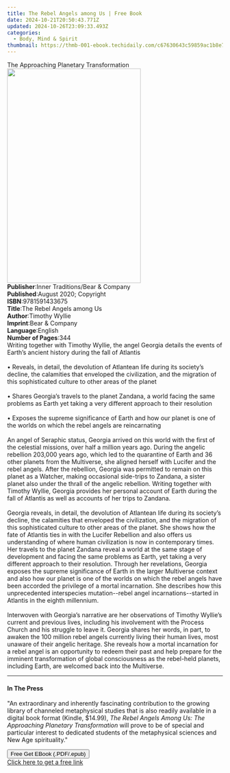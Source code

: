 ```yaml
---
title: The Rebel Angels among Us | Free Book
date: 2024-10-21T20:50:43.771Z
updated: 2024-10-26T23:09:33.493Z
categories:
  - Body, Mind & Spirit
thumbnail: https://thmb-001-ebook.techidaily.com/c67630643c59859ac1b8e7fa6406b639bb3bf7ceda7e23351a972ecfe3e42e9f.jpg
---
```

<main id="book-container">
  <div class="flex flex-col">
    <div class="book-brief flex-1 py-6 px-4 sm:p-6 md:py-10 md:px-8">
      <!-- brief-->
      <div class="book-brief-main">
        The Approaching Planetary Transformation
      </div>
    </div>
    <div
      class="book-meta-info flex-1 grid gap-4 col-start-1 col-end-3 row-start-1 sm:mb-6 sm:grid-cols-4 lg:gap-6 lg:col-start-2 lg:row-end-6 lg:row-span-6 lg:mb-0"
    >
      <div
        class="book-meta-info-left place-content-center mt-4 p-4 text-sm leading-6 col-start-2 col-span-2 dark:text-slate-400"
      >
        <img
          class="w-full h-500 object-cover rounded-lg sm:h-255 sm:col-span-2 lg:col-span-full"
          src="https://img-001-ebook.techidaily.com/7b3ca907e54760e5e65c36c991d14630bd2fdc5a5979935d9ef6d580e2c35f33.jpg"
          alt=""
          width="312"
          height="500"
        />
      </div>
      <div
        class="book-meta-info-right mt-2 col-start-1 row-start-2 col-span-3 self-center"
      >
        <!-- meta data  -->
        <div class="flex flex-col px-4 md:px-8">
          <div class="flex-1">
            <strong>Publisher</strong>:<span class="px-2"
              >Inner Traditions/Bear &amp; Company</span
            >
          </div>
          <div class="flex-1">
            <strong>Published</strong>:<span class="px-2"
              >August 2020; Copyright</span
            >
          </div>
          <div class="flex-1">
            <strong>ISBN</strong>:<span class="px-2">9781591433675</span>
          </div>
          <div class="flex-1">
            <strong>Title</strong>:<span class="px-2"
              >The Rebel Angels among Us</span
            >
          </div>
          <div class="flex-1">
            <strong>Author</strong>:<span class="px-2">Timothy Wyllie</span>
          </div>
          <div class="flex-1">
            <strong>Imprint</strong>:<span class="px-2"
              >Bear &amp; Company</span
            >
          </div>
          <div class="flex-1">
            <strong>Language</strong>:<span class="px-2">English</span>
          </div>
          <div class="flex-1">
            <strong>Number of Pages</strong>:<span class="px-2">344</span>
          </div>
        </div>
      </div>
    </div>
    <div class="book-description flex-1 py-6 px-4 sm:p-6 md:py-10 md:px-8">
      <div class="book-description-main">
        <div accordion-content="" id="description">
          Writing together with Timothy Wyllie, the angel Georgia details the
          events of Earth’s ancient history during the fall of Atlantis
          <br /><br />• Reveals, in detail, the devolution of Atlantean life
          during its society’s decline, the calamities that enveloped the
          civilization, and the migration of this sophisticated culture to other
          areas of the planet <br /><br />• Shares Georgia’s travels to the
          planet Zandana, a world facing the same problems as Earth yet taking a
          very different approach to their resolution <br /><br />• Exposes the
          supreme significance of Earth and how our planet is one of the worlds
          on which the rebel angels are reincarnating <br /><br />An angel of
          Seraphic status, Georgia arrived on this world with the first of the
          celestial missions, over half a million years ago. During the angelic
          rebellion 203,000 years ago, which led to the quarantine of Earth and
          36 other planets from the Multiverse, she aligned herself with Lucifer
          and the rebel angels. After the rebellion, Georgia was permitted to
          remain on this planet as a Watcher, making occasional side-trips to
          Zandana, a sister planet also under the thrall of the angelic
          rebellion. Writing together with Timothy Wyllie, Georgia provides her
          personal account of Earth during the fall of Atlantis as well as
          accounts of her trips to Zandana. <br /><br />Georgia reveals, in
          detail, the devolution of Atlantean life during its society’s decline,
          the calamities that enveloped the civilization, and the migration of
          this sophisticated culture to other areas of the planet. She shows how
          the fate of Atlantis ties in with the Lucifer Rebellion and also
          offers us understanding of where human civilization is now in
          contemporary times. Her travels to the planet Zandana reveal a world
          at the same stage of development and facing the same problems as
          Earth, yet taking a very different approach to their resolution.
          Through her revelations, Georgia exposes the supreme significance of
          Earth in the larger Multiverse context and also how our planet is one
          of the worlds on which the rebel angels have been accorded the
          privilege of a mortal incarnation. She describes how this
          unprecedented interspecies mutation--rebel angel incarnations--started
          in Atlantis in the eighth millennium. <br /><br />Interwoven with
          Georgia’s narrative are her observations of Timothy Wyllie’s current
          and previous lives, including his involvement with the Process Church
          and his struggle to leave it. Georgia shares her words, in part, to
          awaken the 100 million rebel angels currently living their human
          lives, most unaware of their angelic heritage. She reveals how a
          mortal incarnation for a rebel angel is an opportunity to redeem their
          past and help prepare for the imminent transformation of global
          consciousness as the rebel-held planets, including Earth, are welcomed
          back into the Multiverse.
        </div>
        <div class="accordion-fader"></div>
      </div>
    </div>
    <div class="book-excerpts flex-1 py-6 px-4 sm:p-6 md:py-10 md:px-8">
      <!-- excerpts-->
      <div class="book-excerpts-main">
        <hr />
        <h4 class="placeholder placeholder-heading">
          <span>In The Press</span>
        </h4>
        <p>
          "An extraordinary and inherently fascinating contribution to the
          growing library of channeled metaphysical studies that is also readily
          available in a digital book format (Kindle, $14.99),
          <i
            >The Rebel Angels Among Us: The Approaching Planetary
            Transformation</i
          >
          will prove to be of special and particular interest to dedicated
          students of the metaphysical sciences and New Age spirituality."
        </p>
      </div>
    </div>
    <div
      class="book-about-author flex-1 py-6 px-4 sm:p-6 md:py-10 md:px-8"
    ></div>
    <div class="book-free-get flex-1 py-6 px-4 sm:p-6 md:py-10 md:px-8">
      <button
        id="btn-free-get"
        class="bg-blue-500 hover:bg-blue-700 text-white font-bold py-2 px-4 rounded"
      >
        Free Get EBook (.PDF/.epub)
      </button>
      <div id="countdown-display" class="px-2 text-lg mt-2"></div>
      <a
        id="free-link"
        class="hidden bg-blue-500 hover:bg-blue-700 text-white font-bold py-2 px-4 rounded"
        href="https://www.ebooks.com/en-us/book/209883624/the-rebel-angels-among-us/timothy-wyllie/"
        target="_blank"
        >Click here to get a free link</a
      >
    </div>
    <script>
      let countdownTime = 0;
      let countdownInterval = null;
      document
        .getElementById('btn-free-get')
        .addEventListener('click', startCountdown);
      function startCountdown() {
        countdownTime = new Date().getTime() + 60000 * 3;
        countdownInterval = setInterval(updateCountdown, 1000);
        document.getElementById('btn-free-get').disabled = true;
        document
          .getElementById('btn-free-get')
          .classList.add('bg-gray-500', 'cursor-not-allowed');
      }
      function updateCountdown() {
        let currentTime = new Date().getTime();
        let timeLeft = countdownTime - currentTime;
        let secondsLeft = Math.floor(timeLeft / 1000);
        document.getElementById('countdown-display').innerHTML =
          `Remaining time: ${secondsLeft} seconds.`;
        if (secondsLeft <= 0) {
          clearInterval(countdownInterval);
          document.getElementById('btn-free-get').classList.add('hidden');
          document.getElementById('free-link').classList.remove('hidden');
          document.getElementById('countdown-display').innerHTML = '';
        }
      }
    </script>
  </div>
</main>

<ins class="adsbygoogle"
      style="display:block"
      data-ad-client="ca-pub-7571918770474297"
      data-ad-slot="8358498916"
      data-ad-format="auto"
      data-full-width-responsive="true"></ins>
    